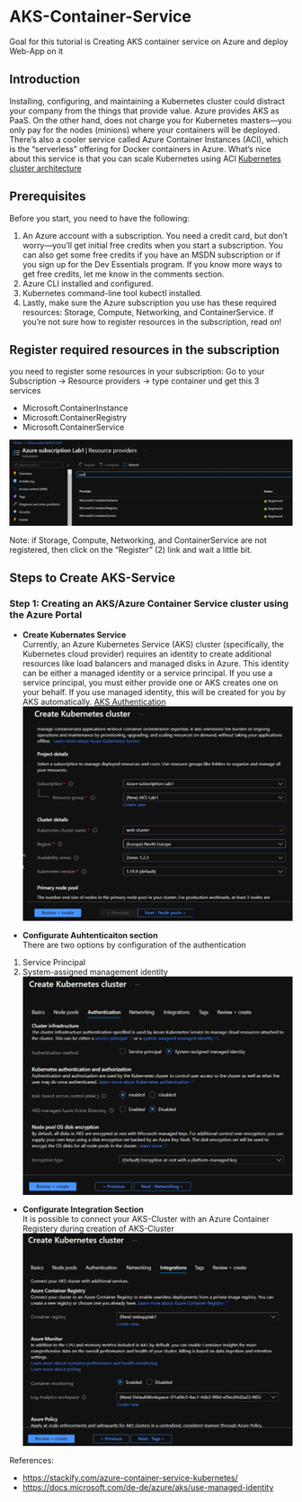 # AKS-Container-Service
Goal for this tutorial is Creating AKS container service on Azure and deploy Web-App on it

## Introduction

Installing, configuring, and maintaining a Kubernetes cluster could distract your company from the things that provide value. 
Azure provides AKS as PaaS. On the other hand, does not charge you for Kubernetes masters—you only pay for the nodes (minions) where your containers will be deployed.
There’s also a cooler service called Azure Container Instances (ACI), which is the “serverless” offering for Docker containers in Azure. What’s nice about this service is that you can scale Kubernetes using ACI [Kubernetes cluster architecture](https://docs.microsoft.com/en-us/azure/aks/concepts-clusters-workloads)

## Prerequisites
Before you start, you need to have the following:

1. An Azure account with a subscription. You need a credit card, but don’t worry—you’ll get initial free credits when you start a subscription. You can also get some free credits if you have an MSDN subscription or if you sign up for the Dev Essentials program. If you know more ways to get free credits, let me know in the comments section.
2. Azure CLI installed and configured.
3. Kubernetes command-line tool kubectl installed.
4. Lastly, make sure the Azure subscription you use has these required resources: Storage, Compute, Networking, and ContainerService. If you’re not sure how to register resources in the subscription, read on!

## Register required resources in the subscription
you need to register some resources in your subscription:
Go to your Subscription -> Resource providers -> type container und get this 3 services
* Microsoft.ContainerInstance
* Microsoft.ContainerRegistry
* Microsoft.ContainerService

![alt text](https://github.com/MElashkr/AKS-Container-Service/blob/main/Pictures/Register-AKS-Service.JPG?row=true "Register necessary resources for AKS-Service")

Note: if Storage, Compute, Networking, and ContainerService are not registered, then click on the “Register” (2) link and wait a little bit.

## Steps to Create AKS-Service

### Step 1: Creating an AKS/Azure Container Service cluster using the Azure Portal
* **Create Kubernates Service**
<br/>Currently, an Azure Kubernetes Service (AKS) cluster (specifically, the Kubernetes cloud provider) requires an identity to create additional resources like load balancers and managed disks in Azure. This identity can be either a managed identity or a service principal. If you use a service principal, you must either provide one or AKS creates one on your behalf. If you use managed identity, this will be created for you by AKS automatically. [AKS Authentication](https://docs.microsoft.com/de-de/azure/aks/use-managed-identity)
![alt text](https://github.com/MElashkr/AKS-Container-Service/blob/main/Pictures/Create-AKS-Cluster.JPG?row=true "Create AKS-Cluster")

* **Configurate Auhtenticaiton section**
<br/>There are two options by configuration of the authentication
1. Service Principal
2. System-assigned management identity
![alt text](https://github.com/MElashkr/AKS-Container-Service/blob/main/Pictures/Create-AKS-Cluster-Authentication.JPG?row=true "Configurate AKS-Cluster-Authentication")

* **Configurate Integration Section**
<br/>It is possible to connect your AKS-Cluster with an Azure Container Registery during creation of AKS-Cluster
![alt text](https://github.com/MElashkr/AKS-Container-Service/blob/main/Pictures/Create-AKS-Cluster-Integration.JPG?row=true "Configurate AKS-Cluster-Integration")


References:
* https://stackify.com/azure-container-service-kubernetes/
* https://docs.microsoft.com/de-de/azure/aks/use-managed-identity
